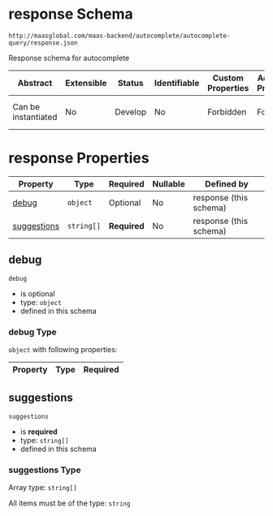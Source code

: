 # response Schema

```
http://maasglobal.com/maas-backend/autocomplete/autocomplete-query/response.json
```

Response schema for autocomplete

| Abstract            | Extensible | Status  | Identifiable | Custom Properties | Additional Properties | Defined In                                                                  |
| ------------------- | ---------- | ------- | ------------ | ----------------- | --------------------- | --------------------------------------------------------------------------- |
| Can be instantiated | No         | Develop | No           | Forbidden         | Forbidden             | [maas-backend/autocomplete/autocomplete-query/response.json](response.json) |

# response Properties

| Property                    | Type       | Required     | Nullable | Defined by             |
| --------------------------- | ---------- | ------------ | -------- | ---------------------- |
| [debug](#debug)             | `object`   | Optional     | No       | response (this schema) |
| [suggestions](#suggestions) | `string[]` | **Required** | No       | response (this schema) |

## debug

`debug`

- is optional
- type: `object`
- defined in this schema

### debug Type

`object` with following properties:

| Property | Type | Required |
| -------- | ---- | -------- |


## suggestions

`suggestions`

- is **required**
- type: `string[]`
- defined in this schema

### suggestions Type

Array type: `string[]`

All items must be of the type: `string`
